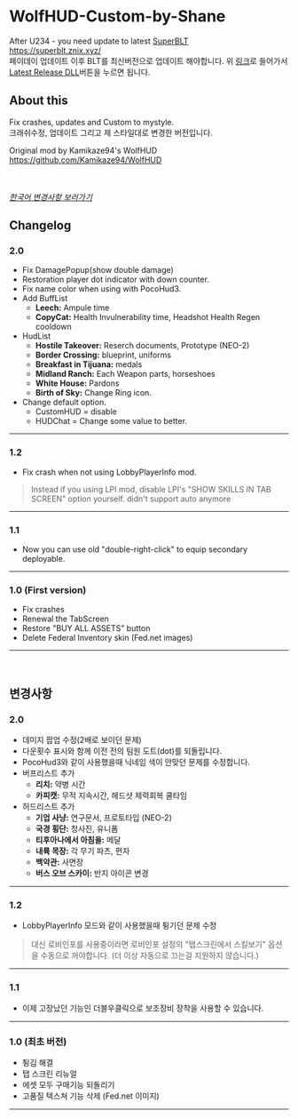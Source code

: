 # WolfHUD-Custom-by-Shane
After U234 - you need update to latest [SuperBLT](https://superblt.znix.xyz/)<br>
https://superblt.znix.xyz/<br>
페이데이 업데이트 이후 BLT를 최신버전으로 업데이트 해야합니다. 위 [링크](https://superblt.znix.xyz/)로 들어가서 [Latest Release DLL](https://sblt-update.znix.xyz/pd2update/download/get.php?src=homepage&id=payday2bltwsockdll)버튼을 누르면 됩니다.

## About this
Fix crashes, updates and Custom to mystyle.<br>
크래쉬수정, 업데이트 그리고 제 스타일대로 변경한 버전입니다.

Original mod by Kamikaze94's WolfHUD<br>
https://github.com/Kamikaze94/WolfHUD

<br><br>
[*한국어 변경사항 보러가기*](https://github.com/Shane1230/WolfHUD-Custom-by-Shane#변경사항)
## Changelog


### 2.0
- Fix DamagePopup(show double damage)
- Restoration player dot indicator with down counter.
- Fix name color when using with PocoHud3.
- Add BuffList
  - **Leech:** Ampule time
  - **CopyCat:** Health Invulnerability time, Headshot Health Regen cooldown
- HudList
  - **Hostile Takeover:** Reserch documents, Prototype (NEO-2)
  - **Border Crossing:** blueprint, uniforms
  - **Breakfast in Tijuana:** medals
  - **Midland Ranch:** Each Weapon parts, horseshoes
  - **White House:** Pardons
  - **Birth of Sky:** Change Ring icon.
- Change default option.
  - CustomHUD = disable
  - HUDChat = Change some value to better.
---
### 1.2
- Fix crash when not using LobbyPlayerInfo mod.
> Instead if you using LPI mod, disable LPI's "SHOW SKILLS IN TAB SCREEN" option yourself. didn't support auto anymore
---
### 1.1
- Now you can use old "double-right-click" to equip secondary deployable.
---
### 1.0 (First version)
- Fix crashes
- Renewal the TabScreen
- Restore "BUY ALL ASSETS" button
- Delete Federal Inventory skin (Fed.net images)

---
<br>

## 변경사항


### 2.0
- 데미지 팝업 수정(2배로 보이던 문제)
- 다운횟수 표시와 함께 이전 전의 팀원 도트(dot)를 되돌립니다.
- PocoHud3와 같이 사용했을때 닉네임 색이 안맞던 문제를 수정합니다.
- 버프리스트 추가
  - **리치:** 약병 시간
  - **카피캣:** 무적 지속시간, 헤드샷 체력회복 쿨타임
- 허드리스트 추가
  - **기업 사냥:** 연구문서, 프로토타입 (NEO-2)
  - **국경 횡단:** 청사진, 유니폼
  - **티후아나에서 아침을:** 메달
  - **내륙 목장:** 각 무기 파츠, 편자
  - **백악관:** 사면장
  - **버스 오브 스카이:** 반지 아이콘 변경
---
### 1.2
- LobbyPlayerInfo 모드와 같이 사용했을때 튕기던 문제 수정
> 대신 로비인포를 사용중이라면 로비인포 설정의 "탭스크린에서 스킬보기" 옵션을 수동으로 꺼야합니다. (더 이상 자동으로 끄는걸 지원하지 않습니다.)
---
### 1.1
- 이제 고장났던 기능인 더블우클릭으로 보조장비 장착을 사용할 수 있습니다.
---
### 1.0 (최초 버전)
- 튕김 해결
- 탭 스크린 리뉴얼
- 에셋 모두 구매기능 되돌리기
- 고품질 텍스쳐 기능 삭제 (Fed.net 이미지)

---